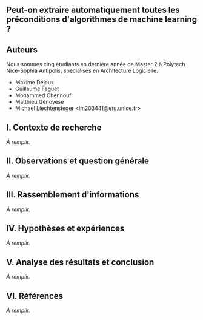 ## Peut-on extraire automatiquement toutes les préconditions d'algorithmes de machine learning ?

## Auteurs

Nous sommes cinq étudiants en dernière année de Master 2 à Polytech Nice-Sophia Antipolis, spécialisés en Architecture Logicielle.

* Maxime Dejeux
* Guillaume Faguet
* Mohammed Chennouf
* Matthieu Génovèse
* Michael Liechtensteger &lt;lm203441@etu.unice.fr&gt;

## I. Contexte de recherche

_À remplir._

## II. Observations et question générale

_À remplir._

## III. Rassemblement d'informations

_À remplir._

## IV. Hypothèses et expériences

_À remplir._

## V. Analyse des résultats et conclusion

_À remplir._

## VI. Références

_À remplir._

